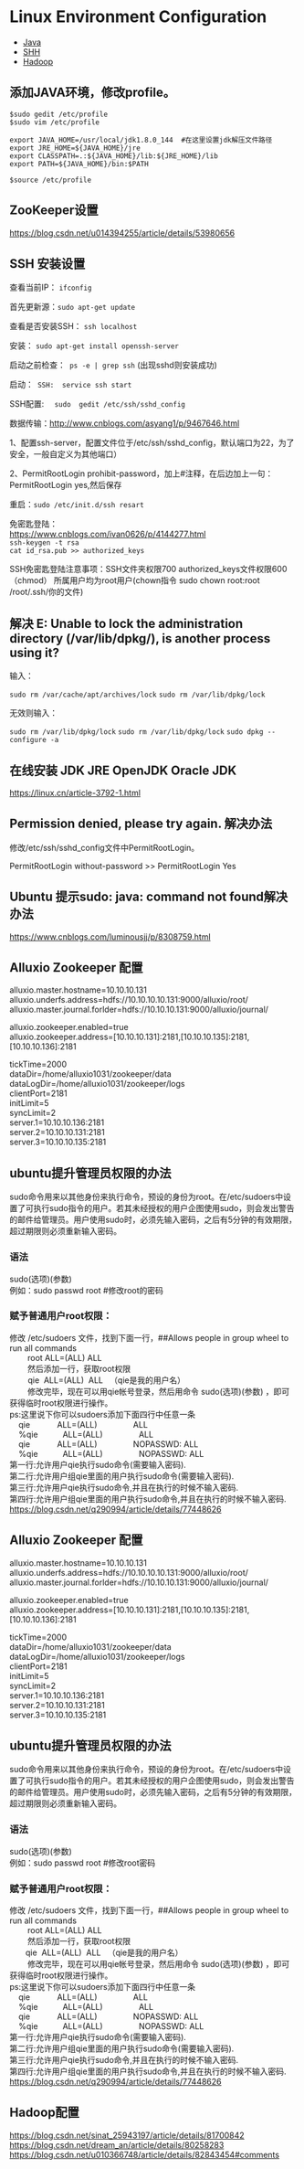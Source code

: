 
# Linux Environment Configuration

* [Java](#添加JAVA环境，修改profile。)
* [SHH](#ssh-安装设置)
* [Hadoop](#Hadoop配置)

## 添加JAVA环境，修改profile。
```
$sudo gedit /etc/profile
$sudo vim /etc/profile  
```
```
export JAVA_HOME=/usr/local/jdk1.8.0_144  #在这里设置jdk解压文件路径
export JRE_HOME=${JAVA_HOME}/jre
export CLASSPATH=.:${JAVA_HOME}/lib:${JRE_HOME}/lib
export PATH=${JAVA_HOME}/bin:$PATH
```
```
$source /etc/profile
```

## ZooKeeper设置    

https://blog.csdn.net/u014394255/article/details/53980656   



## SSH 安装设置

查看当前IP： `ifconfig`

首先更新源：`sudo apt-get update`

查看是否安装SSH： `ssh localhost`

安装： `sudo apt-get install openssh-server`

启动之前检查：` ps -e | grep ssh` (出现sshd则安装成功)

启动：` SSH:  service ssh start`

SSH配置: `  sudo  gedit /etc/ssh/sshd_config`



数据传输：http://www.cnblogs.com/asyang1/p/9467646.html

1、配置ssh-server，配置文件位于/etc/ssh/sshd_config，默认端口为22，为了安全，一般自定义为其他端口）

2、PermitRootLogin prohibit-password，加上#注释，在后边加上一句：PermitRootLogin  yes,然后保存

重启：`sudo /etc/init.d/ssh resart`

免密匙登陆：    
https://www.cnblogs.com/ivan0626/p/4144277.html   
`ssh-keygen -t rsa`     
`cat id_rsa.pub >> authorized_keys`     

SSH免密匙登陆注意事项：SSH文件夹权限700  authorized_keys文件权限600（chmod）  所属用户均为root用户(chown指令 sudo chown root:root /root/.ssh/你的文件)


## 解决 E: Unable to lock the administration directory (/var/lib/dpkg/), is another process using it?

输入：

`sudo rm /var/cache/apt/archives/lock`
`sudo rm /var/lib/dpkg/lock`

无效则输入：

`sudo rm /var/lib/dpkg/lock`
`sudo rm /var/lib/dpkg/lock`
`sudo dpkg --configure -a`

## 在线安装 JDK JRE OpenJDK Oracle JDK

https://linux.cn/article-3792-1.html

## Permission denied, please try again. 解决办法

修改/etc/ssh/sshd_config文件中PermitRootLogin。

PermitRootLogin without-password >> PermitRootLogin Yes   

## Ubuntu 提示sudo: java: command not found解决办法     
https://www.cnblogs.com/luminousjj/p/8308759.html



## Alluxio Zookeeper 配置

alluxio.master.hostname=10.10.10.131    
alluxio.underfs.address=hdfs://10.10.10.10.131:9000/alluxio/root/    
alluxio.master.journal.forlder=hdfs://10.10.10.131:9000/alluxio/journal/     

alluxio.zookeeper.enabled=true     
alluxio.zookeeper.address=[10.10.10.131]:2181,[10.10.10.135]:2181,[10.10.10.136]:2181      


tickTime=2000    
dataDir=/home/alluxio1031/zookeeper/data    
dataLogDir=/home/alluxio1031/zookeeper/logs   
clientPort=2181   
initLimit=5   
syncLimit=2     
server.1=10.10.10.136:2181      
server.2=10.10.10.131:2181      
server.3=10.10.10.135:2181      

##  ubuntu提升管理员权限的办法         



sudo命令用来以其他身份来执行命令，预设的身份为root。在/etc/sudoers中设置了可执行sudo指令的用户。若其未经授权的用户企图使用sudo，则会发出警告的邮件给管理员。用户使用sudo时，必须先输入密码，之后有5分钟的有效期限，超过期限则必须重新输入密码。

###  语法   
sudo(选项)(参数)    
例如：sudo passwd root   #修改root的密码    
###  赋予普通用户root权限：
修改 /etc/sudoers 文件，找到下面一行，##Allows people in group wheel to run all commands    
        root ALL=(ALL) ALL    
        然后添加一行，获取root权限   
　      　qie  ALL=(ALL)  ALL   （qie是我的用户名）     
        修改完毕，现在可以用qie帐号登录，然后用命令 sudo(选项)(参数) ，即可获得临时root权限进行操作。   
 ps:这里说下你可以sudoers添加下面四行中任意一条     
    qie            ALL=(ALL)                ALL    
    %qie           ALL=(ALL)                ALL       
    qie            ALL=(ALL)                NOPASSWD: ALL      
    %qie           ALL=(ALL)                NOPASSWD: ALL      
第一行:允许用户qie执行sudo命令(需要输入密码).      
第二行:允许用户组qie里面的用户执行sudo命令(需要输入密码).      
第三行:允许用户qie执行sudo命令,并且在执行的时候不输入密码.      
第四行:允许用户组qie里面的用户执行sudo命令,并且在执行的时候不输入密码.      
https://blog.csdn.net/q290994/article/details/77448626


## Alluxio Zookeeper 配置

alluxio.master.hostname=10.10.10.131    
alluxio.underfs.address=hdfs://10.10.10.10.131:9000/alluxio/root/    
alluxio.master.journal.forlder=hdfs://10.10.10.131:9000/alluxio/journal/     

alluxio.zookeeper.enabled=true     
alluxio.zookeeper.address=[10.10.10.131]:2181,[10.10.10.135]:2181,[10.10.10.136]:2181      


tickTime=2000    
dataDir=/home/alluxio1031/zookeeper/data    
dataLogDir=/home/alluxio1031/zookeeper/logs   
clientPort=2181   
initLimit=5   
syncLimit=2     
server.1=10.10.10.136:2181      
server.2=10.10.10.131:2181      
server.3=10.10.10.135:2181      

##  ubuntu提升管理员权限的办法    



sudo命令用来以其他身份来执行命令，预设的身份为root。在/etc/sudoers中设置了可执行sudo指令的用户。若其未经授权的用户企图使用sudo，则会发出警告的邮件给管理员。用户使用sudo时，必须先输入密码，之后有5分钟的有效期限，超过期限则必须重新输入密码。

###  语法   
sudo(选项)(参数)    
例如：sudo passwd root   #修改root密码    
###  赋予普通用户root权限：
修改 /etc/sudoers 文件，找到下面一行，##Allows people in group wheel to run all commands    
        root ALL=(ALL) ALL    
        然后添加一行，获取root权限   
　　qie  ALL=(ALL)  ALL   （qie是我的用户名）     
        修改完毕，现在可以用qie帐号登录，然后用命令 sudo(选项)(参数) ，即可获得临时root权限进行操作。   
 ps:这里说下你可以sudoers添加下面四行中任意一条     
    qie            ALL=(ALL)                ALL    
    %qie           ALL=(ALL)                ALL       
    qie            ALL=(ALL)                NOPASSWD: ALL      
    %qie           ALL=(ALL)                NOPASSWD: ALL      
第一行:允许用户qie执行sudo命令(需要输入密码).      
第二行:允许用户组qie里面的用户执行sudo命令(需要输入密码).      
第三行:允许用户qie执行sudo命令,并且在执行的时候不输入密码.      
第四行:允许用户组qie里面的用户执行sudo命令,并且在执行的时候不输入密码.      
https://blog.csdn.net/q290994/article/details/77448626

## Hadoop配置

https://blog.csdn.net/sinat_25943197/article/details/81700842   
https://blog.csdn.net/dream_an/article/details/80258283   
https://blog.csdn.net/u010366748/article/details/82843454#comments    
